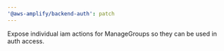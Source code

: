 ```yaml
---
'@aws-amplify/backend-auth': patch
---
```


Expose individual iam actions for ManageGroups so they can be used in auth access.
